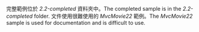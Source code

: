 <span data-ttu-id="f156c-101">完整範例位於 *2.2-completed* 資料夾中。</span><span class="sxs-lookup"><span data-stu-id="f156c-101">The completed sample is in the *2.2-completed* folder.</span></span> <span data-ttu-id="f156c-102">文件使用很難使用的 *MvcMovie22* 範例。</span><span class="sxs-lookup"><span data-stu-id="f156c-102">The *MvcMovie22* sample is used for documentation and is difficult to use.</span></span>